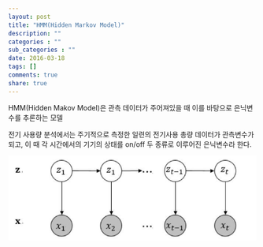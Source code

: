 ```yaml
---
layout: post
title: "HMM(Hidden Markov Model)"
description: ""
categories : ""
sub_categories : ""
date: 2016-03-18
tags: []
comments: true
share: true
---
```


HMM(Hidden Makov Model)은 관측 데이터가 주어져있을 때 이를 바탕으로 은닉변수를 추론하는 모델

전기 사용량 분석에서는 주기적으로 측정한 일련의 전기사용 총량 데이터가 관측변수가 되고, 이 때 각 시간에서의 기기의 상태를 on/off 두
종류로 이루어진 은닉변수라 한다.

  

  

![](/assets/images/posts/532/267E074556EB67E31FB6A3.JPEG)

  

  

  

